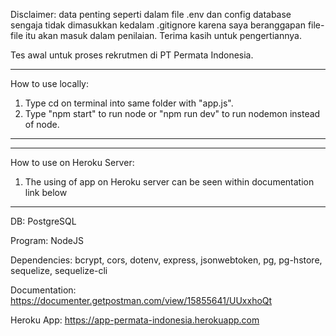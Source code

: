 Disclaimer: data penting seperti dalam file .env dan config database sengaja tidak dimasukkan kedalam .gitignore karena saya beranggapan file-file itu akan masuk dalam penilaian. Terima kasih untuk pengertiannya.

Tes awal untuk proses rekrutmen di PT Permata Indonesia.


-------------------------------------------------------------------------------
How to use locally:

1. Type cd on terminal into same folder with "app.js".
2. Type "npm start" to run node or "npm run dev" to run nodemon instead of node.
-------------------------------------------------------------------------------


-------------------------------------------------------------------------------
How to use on Heroku Server:

1. The using of app on Heroku server can be seen within documentation link below
-------------------------------------------------------------------------------

DB: PostgreSQL

Program: NodeJS

Dependencies: bcrypt, cors, dotenv, express, jsonwebtoken, pg, pg-hstore, sequelize, sequelize-cli

Documentation: https://documenter.getpostman.com/view/15855641/UUxxhoQt

Heroku App: https://app-permata-indonesia.herokuapp.com
